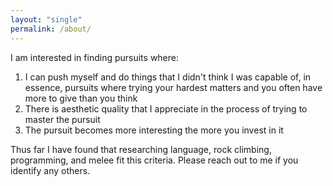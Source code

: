 ```yaml
---
layout: "single"
permalink: /about/
---
```


I am interested in finding pursuits where:
1. I can push myself and do things that I didn't think I was capable of, in essence, pursuits where trying your hardest matters and you often have more to give than you think
2. There is aesthetic quality that I appreciate in the process of trying to master the pursuit
3. The pursuit becomes more interesting the more you invest in it

Thus far I have found that researching language, rock climbing, programming, and melee fit this criteria. Please reach out to me if you identify any others.